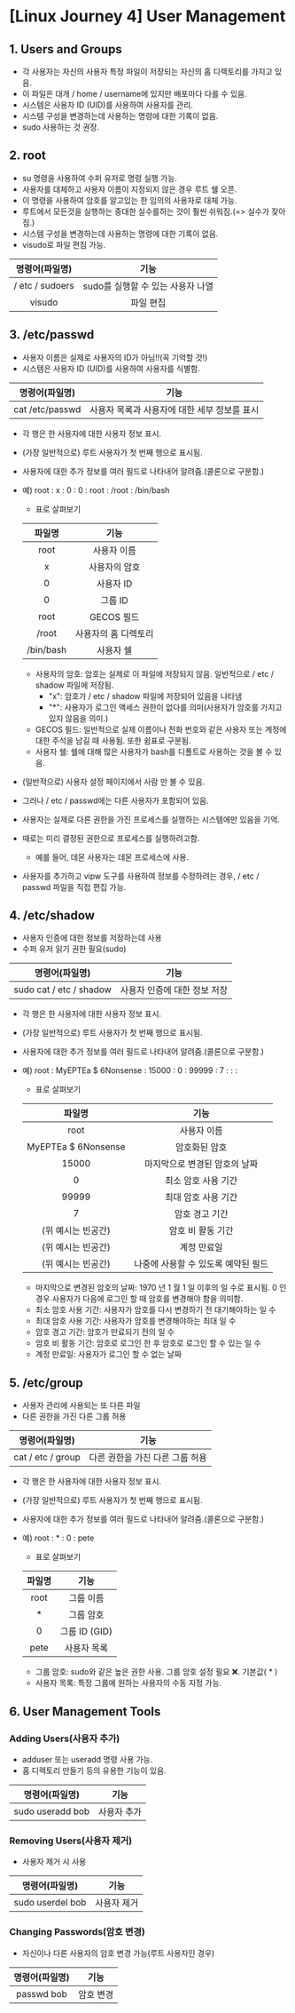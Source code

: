 # [Linux Journey 4] User Management
## 1. Users and Groups
- 각 사용자는 자신의 사용자 특정 파일이 저장되는 자신의 홈 디렉토리를 가지고 있음.
- 이 파일은 대개 / home / username에 있지만 배포마다 다를 수 있음.
- 시스템은 사용자 ID (UID)를 사용하여 사용자를 관리.
- 시스템 구성을 변경하는데 사용하는 명령에 대한 기록이 없음. 
- sudo 사용하는 것 권장.

## 2. root
- su 명령을 사용하여 수퍼 유저로 명령 실행 가능.
- 사용자를 대체하고 사용자 이름이 지정되지 않은 경우 루트 쉘 오픈.
- 이 명령을 사용하여 암호를 알고있는 한 임의의 사용자로 대체 가능.
- 루트에서 모든것을 실행하는 중대한 실수를하는 것이 훨씬 쉬워짐.(=> 실수가 잦아짐.)
- 시스템 구성을 변경하는데 사용하는 명령에 대한 기록이 없음.
- visudo로 파일 편짐 가능.

|명령어(파일명)|기능|
|:-----:|:------:|
|/ etc / sudoers|sudo를 실행할 수 있는 사용자 나열|
|visudo| 파일 편집 |

## 3. /etc/passwd
- 사용자 이름은 실제로 사용자의 ID가 아님!!(꼭 기억할 것!)
- 시스템은 사용자 ID (UID)를 사용하여 사용자를 식별함.

|명령어(파일명)|기능|
|:-----:|:-----:|
|cat /etc/passwd|사용자 목록과 사용자에 대한 세부 정보를 표시|

- 각 행은 한 사용자에 대한 사용자 정보 표시.
- (가장 일반적으로) 루트 사용자가 첫 번째 행으로 표시됨.
- 사용자에 대한 추가 정보를 여러 필드로 나타내어 알려줌.(콜론으로 구분함.)
- 예) root : x : 0 : 0 : root : /root : /bin/bash
  - 표로 살펴보기
  
  |파일명|기능|
  |:-----:|:-----:|
  |root|사용자 이름|
  |x|사용자의 암호|
  |0|사용자 ID|
  |0|그룹 ID|
  |root|GECOS 필드|
  |/root|사용자의 홈 디렉토리|
  |/bin/bash|사용자 쉘|
    
  - 사용자의 암호: 암호는 실제로 이 파일에 저장되지 않음. 일반적으로 / etc / shadow 파일에 저장됨. 
    - "x": 암호가 / etc / shadow 파일에 저장되어 있음을 나타냄
    - "*": 사용자가 로그인 액세스 권한이 없다를 의미(사용자가 암호를 가지고 있지 않음을 의미.)
  - GECOS 필드: 일반적으로 실제 이름이나 전화 번호와 같은 사용자 또는 계정에 대한 주석을 남길 때 사용됨. 또한 쉼표로 구분됨.
  - 사용자 쉘: 쉘에 대해 많은 사용자가 bash를 디폴트로 사용하는 것을 볼 수 있음.
  
- (일반적으로) 사용자 설정 페이지에서 사람 만 볼 수 있음.
- 그러나 / etc / passwd에는 다른 사용자가 포함되어 있음.
- 사용자는 실제로 다른 권한을 가진 프로세스를 실행하는 시스템에만 있음을 기억.
- 때로는 미리 결정된 권한으로 프로세스를 실행하려고함.
  - 예를 들어, 데몬 사용자는 데몬 프로세스에 사용.
- 사용자를 추가하고 vipw 도구를 사용하여 정보를 수정하려는 경우, / etc / passwd 파일을 직접 편집 가능.

## 4. /etc/shadow
- 사용자 인증에 대한 정보를 저장하는데 사용
- 수퍼 유저 읽기 권한 필요(sudo)

|명령어(파일명)|기능|
|:-----:|:-----:|
|sudo cat / etc / shadow|사용자 인증에 대한 정보 저장|

- 각 행은 한 사용자에 대한 사용자 정보 표시.
- (가장 일반적으로) 루트 사용자가 첫 번째 행으로 표시됨.
- 사용자에 대한 추가 정보를 여러 필드로 나타내어 알려줌.(콜론으로 구분함.)
- 예) root : MyEPTEa $ 6Nonsense : 15000 : 0 : 99999 : 7 : : :
  - 표로 살펴보기
  
  |파일명|기능|
  |:-----:|:-----:|
  |root|사용자 이름|
  |MyEPTEa $ 6Nonsense|암호화된 암호|
  |15000|마지막으로 변경된 암호의 날짜|
  |0|최소 암호 사용 기간|
  |99999|최대 암호 사용 기간|
  |7|암호 경고 기간|
  | (위 예시는 빈공간) |암호 비 활동 기간|
  | (위 예시는 빈공간) |계정 만료일|
  | (위 예시는 빈공간) |나중에 사용할 수 있도록 예약된 필드|
  
  - 마지막으로 변경된 암호의 날짜: 1970 년 1 월 1 일 이후의 일 수로 표시됨. 0 인 경우 사용자가 다음에 로그인 할 때 암호를 변경해야 함을 의미함.
  - 최소 암호 사용 기간: 사용자가 암호를 다시 변경하기 전 대기해야하는 일 수
  - 최대 암호 사용 기간: 사용자가 암호를 변경해야하는 최대 일 수
  - 암호 경고 기간: 암호가 만료되기 전의 일 수
  - 암호 비 활동 기간: 암호로 로그인 한 후 암호로 로그인 할 수 있는 일 수
  - 계정 만료일: 사용자가 로그인 할 수 없는 날짜

## 5. /etc/group
- 사용자 관리에 사용되는 또 다른 파일
- 다른 권한을 가진 다른 그룹 허용

|명령어(파일명)|기능|
|:-----:|:-----:|
|cat / etc / group|다른 권한을 가진 다른 그룹 허용|

- 각 행은 한 사용자에 대한 사용자 정보 표시.
- (가장 일반적으로) 루트 사용자가 첫 번째 행으로 표시됨.
- 사용자에 대한 추가 정보를 여러 필드로 나타내어 알려줌.(콜론으로 구분함.)
- 예) root : * : 0 : pete
  - 표로 살펴보기
  
  |파일명|기능|
  |:-----:|:-----:|
  |root|그룹 이름|
  | * |그룹 암호|
  |0|그룹 ID (GID)|
  |pete|사용자 목록|
  
  - 그룹 암호: sudo와 같은 높은 권한 사용. 그룹 암호 설정 필요 :x:. 기본값( * )
  - 사용자 목록: 특정 그룹에 원하는 사용자의 수동 지정 가능.
## 6. User Management Tools
### Adding Users(사용자 추가)
- adduser 또는 useradd 명령 사용 가능.
- 홈 디렉토리 만들기 등의 유용한 기능이 있음.

|명령어(파일명)|기능|
|:-----:|:-----:|
|sudo useradd bob|사용자 추가|

### Removing Users(사용자 제거)
- 사용자 제거 시 사용

|명령어(파일명)|기능|
|:-----:|:-----:|
|sudo userdel bob|사용자 제거|

### Changing Passwords(암호 변경)
- 자신이나 다른 사용자의 암호 변경 가능(루트 사용자인 경우)

|명령어(파일명)|기능|
|:-----:|:-----:|
|passwd bob|암호 변경|
